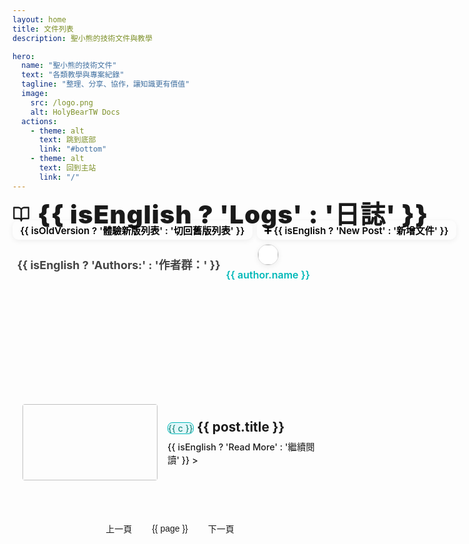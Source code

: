 ```yaml
---
layout: home
title: 文件列表
description: 聖小熊的技術文件與教學

hero:
  name: "聖小熊的技術文件"
  text: "各類教學與專案紀錄"
  tagline: "整理、分享、協作，讓知識更有價值"
  image:
    src: /logo.png
    alt: HolyBearTW Docs
  actions:
    - theme: alt
      text: 跳到底部
      link: "#bottom"
    - theme: alt
      text: 回到主站
      link: "/"
---
```


<script setup lang="ts">
import PostMeta from '../.vitepress/theme/PostMeta.vue'
// hash 切換新舊版文章列表
import { watch as vueWatch, ref as vueRef, onMounted as vueOnMounted, onUnmounted as vueOnUnmounted } from 'vue'

const STORAGE_KEY = 'blogVersion';
const isOldVersion = vueRef(false);
const toggleVersion = () => {
  isOldVersion.value = !isOldVersion.value;
  // 寫入 localStorage
  if (typeof window !== 'undefined') {
    localStorage.setItem(STORAGE_KEY, isOldVersion.value ? 'old' : 'new');
  }
  window.scrollTo({ top: 0, behavior: 'auto' });
  // 若要同步 hash，請取消下行註解
  // window.location.hash = isOldVersion.value ? '#old' : ''
  // 切換新舊版時重新掛載卡片動畫
  nextTick(() => {
    setupCardAnimations();
  });
}

import { useAuthors } from '../.vitepress/components/useAuthors.js'
import ArticleMeta from '../.vitepress/theme/ArticleMeta.vue'
import { data as allPosts } from '../.vitepress/theme/posts.data.ts'
import { onMounted, onUnmounted, nextTick, ref, computed, watch } from 'vue'

import { useRoute } from 'vitepress'

const route = useRoute()
watch(() => route.path, () => {
  if (window.location.hash) window.location.hash = ''
})

// 呼叫 Composable，取得需要的共用資料和狀態
const { getAuthorMeta, authorsData, isEnglish } = useAuthors()

// 產生顯示用作者陣列
const displayAuthors = computed(() => {
  return Object.keys(authorsData).map(login => {
    const author = authorsData[login];
    return {
      login: login,
      url: author.url,
      name: isEnglish.value && author.name_en ? author.name_en : author.name
    }
  })
})

// 格式化日期為 YYYY-MM-DD 格式
const formatDate = (dateString: string) => {
  if (!dateString) return '未知日期'
  
  const date = new Date(dateString)
  
  // 檢查日期是否有效
  if (isNaN(date.getTime())) {
    console.warn('Invalid date:', dateString)
    return '未知日期'
  }
  
  return date.toISOString().slice(0, 10)
}

const fallbackImg = '/blog_no_image.svg'

const onImgError = (e: Event) => {
  const img = e.target as HTMLImageElement
  if (img && img.src !== fallbackImg) img.src = fallbackImg
}

// 只顯示 /docs/ 開頭的文章
const posts = allPosts.filter(
  post => Boolean(post) && post.url.startsWith('/docs/')
).map(post => ({
  ...post,
  image: post.image || fallbackImg,
  tags: Array.isArray(post.tags) ? post.tags : (Array.isArray(post.tag) ? post.tag : (post.tag ? [post.tag] : [])),
  category: Array.isArray(post.category) ? post.category : (post.category ? [post.category] : [] )
})).sort((a, b) => {
  // 依日期新到舊排序，無日期的排最後
  if (!a.date && !b.date) return 0;
  if (!a.date) return 1;
  if (!b.date) return -1;
  return b.date.localeCompare(a.date);
});

// 分頁邏輯
const postsPerPage = 10
const currentPage = ref(1)
const totalPages = computed(() => Math.ceil(posts.length / postsPerPage))
const paginatedPosts = computed(() => {
  const start = (currentPage.value - 1) * postsPerPage
  const end = start + postsPerPage
  return posts.slice(start, end)
})

const goToPage = (page: number) => {
  if (page >= 1 && page <= totalPages.value) {
    currentPage.value = page
    if (typeof window !== 'undefined') {
      window.scrollTo({ top: 0, behavior: 'smooth' })
    }
  }
}

const pageNumbers = computed(() => {
  const pages = []
  for (let i = 1; i <= totalPages.value; i++) {
    pages.push(i)
  }
  return pages
})

// 設置卡片動畫監聽的函數
const setupCardAnimations = async () => {
  await nextTick()
  
  const cards = document.querySelectorAll('.card')
  cards.forEach((card) => {
    const element = card as HTMLElement
    
    // 移除可能存在的舊監聽器和類
    element.classList.remove('animation-complete')
    
    // 監聽每張卡片的動畫完成事件
    element.addEventListener('animationend', () => {
      element.classList.add('animation-complete')
      // 強制觸發重排，確保樣式立即生效
      element.offsetHeight
    }, { once: true }) // 只監聽一次
  })
}


// 初始設置
onMounted(() => {
  // 讀取 localStorage 狀態
  if (typeof window !== 'undefined') {
    const saved = localStorage.getItem(STORAGE_KEY);
    if (saved === 'old') isOldVersion.value = true;
    if (saved === 'new') isOldVersion.value = false;
  }
  setupCardAnimations();
  document.body.classList.add('blog-index-page');
})

onUnmounted(() => {
  document.body.classList.remove('blog-index-page')
})

// 監聽當前頁變化，重新設置動畫
watch(currentPage, async () => {
  // 等待 DOM 更新完成後再設置動畫
  await nextTick()
  setTimeout(setupCardAnimations, 50) // 添加小延遲確保 DOM 完全更新
})
</script>


<!-- 新增 blog-header-row header 區塊 -->
<div class="blog-header-row" :class="{ 'with-divider': isOldVersion }">
  <h2 class="blog-title">
    <svg xmlns="http://www.w3.org/2000/svg" width="28" height="28" viewBox="0 0 24 24" fill="none" stroke="currentColor" stroke-width="2" stroke-linecap="round" stroke-linejoin="round" class="feather feather-book-open"><path d="M2 3h6a4 4 0 0 1 4 4v14a3 3 0 0 0-3-3H2z"></path><path d="M22 3h-6a4 4 0 0 0-4 4v14a3 3 0 0 1 3-3h7z"></path></svg>
    <span>{{ isEnglish ? 'Logs' : '日誌' }}</span>
  </h2>
  <div class="blog-authors">
    <strong>{{ isEnglish ? 'Authors:' : '作者群：' }}</strong>
    <span
      v-for="author in displayAuthors"
      :key="author.login"
      class="author-link"
    >
      <a :href="author.url" target="_blank" rel="noopener">
        <img
          :src="`https://github.com/${author.login}.png`"
          :alt="author.name"
          class="author-avatar"
        />
        {{ author.name }}
      </a>
    </span>
  </div>
  <div class="blog-header-actions">
    <a
      @click.prevent="toggleVersion"
      href="#"
      class="new-post-btn switch-version-btn"
      style="margin-right: 0.5em;"
    >
      {{ isOldVersion ? '體驗新版列表' : '切回舊版列表' }}
    </a>
    <a
      class="new-post-btn"
      href="https://github.com/HolyBearTW/holybear.tw/new/main/docs"
      target="_blank"
      rel="noopener"
    >➕ {{ isEnglish ? 'New Post' : '新增文件' }}</a>
  </div>
</div>

<div v-if="!isOldVersion" class="cards">
  <a v-for="post in paginatedPosts" :key="post.url" class="card" :href="post.url">
    <div class="thumb">
      <img :src="post.image"
           :alt="post.title"
           loading="lazy"
           @error="onImgError"
           style="object-fit: contain;" />
    </div>
    <ClientOnly>
      <div class="meta">
        <div class="title">{{ post.title }}</div>
        <div class="badges" v-if="post.category.length || post.tags.length">
          <!-- 類別標籤（主題色） -->
          <span v-for="c in post.category" :key="'cat-' + c" class="badge category">{{ c }}</span>
          <!-- TAG標籤（原樣式） -->
          <span v-for="t in post.tags" :key="'tag-' + t" class="badge tag">{{ t }}</span>
        </div>
        <div class="byline">
          <ArticleMeta :author="post.author" :date="post.date" />
        </div>
        <p class="desc" v-if="post.summary">{{ post.summary }}</p>
      </div>
    </ClientOnly>
  </a>
</div>
<!-- 舊版文章列表區塊 -->
<div v-else class="blog-articles-grid old-version">
  <div v-for="post in paginatedPosts" :key="post.url" class="post-item">
    <a :href="post.url" class="post-item-link">
      <div class="post-thumbnail-wrapper">
        <img :src="post.image" :alt="post.title" class="post-thumbnail" />
      </div>
      <div class="post-info">
        <div class="post-title-row">
          <span
            v-if="post.category && post.category.length"
            class="category"
            v-for="c in post.category"
            :key="'cat-' + c"
          >{{ c }}</span>
          <h2 class="post-title">{{ post.title }}</h2>
        </div>
        <ClientOnly>
          <PostMeta :post="post" />
        </ClientOnly>
        <div v-if="post.excerpt" class="post-excerpt" v-html="post.excerpt"></div>
        <span class="read-more">{{ isEnglish ? 'Read More' : '繼續閱讀' }} &gt;</span>
      </div>
    </a>
  </div>
</div>


<div class="pagination" v-if="totalPages > 1">
  <button class="pagination-button" :disabled="currentPage === 1" @click="goToPage(currentPage - 1)">上一頁</button>
  <button
    v-for="page in pageNumbers"
    :key="page"
    class="pagination-button"
    :class="{ active: page === currentPage }"
    @click="goToPage(page)">
    {{ page }}
  </button>
  <button class="pagination-button" :disabled="currentPage === totalPages" @click="goToPage(currentPage + 1)">下一頁</button>
</div>

<!-- 底部錨點 -->
<div id="bottom"></div>

<style scoped>
/* 橫向排列，標題、作者群、按鈕同層 */
/* 橫向排列，標題、作者群、按鈕同層，底部齊平 */
/* blog-header-row 樣式調整，讓作者群不會被擠到左側 */
/* blog-header-row 樣式調整，讓作者群靠左、按鈕靠右，不受按鈕字數影響 */
.blog-header-row {
  display: flex;
  align-items: flex-end;
  justify-content: flex-start;
  gap: 2.2rem;
  margin-bottom: 0.5rem;
  flex-wrap: nowrap;
  flex-direction: row;
  position: unset;
}
.blog-header-actions {
  display: flex;
  align-items: flex-end;
  gap: 0.5em;
  margin-bottom: 0;
  margin-left: auto;
}
/* 切換按鈕沿用 new-post-btn 樣式，僅調整 margin-right */
.switch-version-btn {
  margin-right: 0.5em;
}
/* TAG 標籤顏色統一區塊（含主色、淺色、深色） */
/* 統一卡片下方 tag 標籤樣式（深灰底、淺灰字、深灰邊框） */
/* 只覆蓋顏色，形狀完全繼承 .badge，確保 tag 與 category 標籤一致 */
/* 只保留一組，與內頁同步，確保 specificity 正確 */
.badge.tag {
  background: #eaf4fb !important;
  color: #2077c7 !important;
  border: 1px solid #b5d0ea !important;
}
.dark .badge.tag {
  background: #23263a !important;
  color: #b5c6e0 !important;
  border: 1px solid #3b3b3b !important;
}
.dark .card {
  background: #1c1c1c !important;
  border-color: #2a2a2a !important;
}
/* 頁面作者群（沿用 blog/index.md 風格的精簡版） */
.cards { 
  display: grid; 
  grid-template-columns: 1fr; 
  gap: 16px; 
}

/* 平板以上：保持原有的水平佈局 */
@media (min-width: 720px) { 
  .cards { 
    gap: 20px; 
  } 
}

/* 卡片響應式設計 */
/* 與 index_backup.md 完全同步的卡片樣式 */
.card {
  display: flex; 
  align-items: stretch; 
  gap: 16px; 
  padding: 16px; 
  border-radius: 14px; 
  background: #F9F6F2 !important;
  border: 1px solid #e5e2da !important;
  color: #222 !important;
  min-height: 144px; 
  text-decoration: none; 
  color: inherit; 
  transition: all 0.3s cubic-bezier(0.4, 0, 0.2, 1);
  /* 進場動畫 - 初始狀態 */
  opacity: 0;
  transform: translateY(30px);
  animation: fadeInUp 0.6s ease forwards;
}

/* 手機版：保持水平佈局但調整尺寸 */
@media (max-width: 719px) {
  .card {
    flex-direction: row; /* 保持水平排列 */
    align-items: center; /* 確保垂直置中對齊 */
    gap: 12px;
    padding: 12px;
    min-height: auto;
  }
  
  .card .thumb {
    width: 100px !important; /* 縮小但保持在左邊 */
    height: 100px !important;
    margin: 0 !important;
    flex-shrink: 0;
    align-self: center !important; /* 垂直置中對齊 */
  }
  
  .card .meta {
    width: auto !important;
    flex: 1 !important;
    align-self: center !important; /* 垂直置中對齊 */
  }
  
  .card .title {
    font-size: 18px !important; /* 增大標題字體 */
    line-height: 1.3 !important;
    margin-bottom: 8px !important;
    display: -webkit-box;
    -webkit-line-clamp: 3;
    -webkit-box-orient: vertical;
    overflow: hidden;
    text-overflow: ellipsis;
    word-break: break-word;
    white-space: normal;
    max-height: 4.2em;
  }
  
  .card .badges {
    margin-bottom: 8px !important;
  }
  
  .card .badge {
    font-size: 11px !important;
    padding: 4px 8px !important;
  }
  
  .card .byline {
    font-size: 13px !important;
  }
  
  .card .byline .avatar {
    width: 18px !important;
    height: 18px !important;
  }
  
  .card .desc {
    font-size: 13px !important;
    line-height: 1.4 !important;
    display: -webkit-box !important;
    -webkit-line-clamp: 2 !important; /* 限制最多顯示2行 */
    -webkit-box-orient: vertical !important;
    overflow: hidden !important;
  }
}

/* 動畫完成後的狀態 - 這時才允許懸停效果 */
.card.animation-complete {
  animation: none !important;
  opacity: 1 !important;
  transform: translateY(0) !important;
  /* 確保 transition 立即生效 */
  transition: all 0.3s cubic-bezier(0.4, 0, 0.2, 1) !important;
}

/* 滑鼠移入效果與 index_backup.md 完全一致 */
.card.animation-complete:hover {
  transform: translateY(-4px) scale(1.02) !important;
  border-color: var(--vp-c-brand) !important;
  box-shadow: 0 8px 25px rgba(0, 184, 184, 0.15), 0 4px 12px rgba(0, 0, 0, 0.3) !important;
}

.card.animation-complete:hover .title {
  color: var(--vp-c-brand) !important;
}

/* 手機版：禁用懸停效果 */
@media (max-width: 719px) {
  .card.animation-complete:hover {
    transform: none !important;
    border-color: #2a2a2a !important;
    box-shadow: none !important;
  }
  
  .card.animation-complete:hover .title {
    color: var(--vp-c-text-1) !important;
  }
}

/* 為每張卡片添加延遲效果，讓它們依序出現 */
.card:nth-child(1) { animation-delay: 0.1s; }
.card:nth-child(2) { animation-delay: 0.2s; }
.card:nth-child(3) { animation-delay: 0.3s; }
.card:nth-child(4) { animation-delay: 0.4s; }
.card:nth-child(5) { animation-delay: 0.5s; }
.card:nth-child(6) { animation-delay: 0.6s; }
.card:nth-child(7) { animation-delay: 0.7s; }
.card:nth-child(8) { animation-delay: 0.8s; }
.card:nth-child(9) { animation-delay: 0.9s; }
.card:nth-child(10) { animation-delay: 1.0s; }

/* 定義進場動畫關鍵幀 */
@keyframes fadeInUp {
  to {
    opacity: 1;
    transform: translateY(0);
  }
}


/* 原本的懸停動畫（針對沒有 animation-complete 類的卡片，暫時禁用） */
.card:hover:not(.animation-complete) { 
  /* 進場動畫期間不要懸停效果 */
}

/* 移除重複的懸停效果定義 */
.thumb { display: flex; width: 144px; height: 144px; overflow: hidden; border-radius: 12px; background: var(--vp-c-bg-soft); align-items: center; justify-content: center; flex-shrink: 0; }
.thumb img { max-width: 100%; max-height: 100%; object-fit: contain; object-position: center center; display: block; }
.meta {
  min-width: 0;
  flex: 1;
  display: flex;
  flex-direction: column;
  justify-content: center;
  min-height: 144px;
}

/* 手機版 meta 調整 */
@media (max-width: 719px) {
  .meta {
    height: auto !important;
    min-height: auto !important;
    justify-content: flex-start !important;
    padding: 8px 0;
  }
}
.title {
  display: block;
  font-size: 1.25rem;
  font-weight: 800;
  color: var(--vp-c-text-1);
  margin-bottom: 0.5em;
  white-space: normal;
  word-break: break-word;
  overflow-wrap: break-word;
}
.badges {
  margin-top: 0;
}
@media (max-width: 900px) {
  .title {
    margin-bottom: 0.8em;
  }
  .badges {
    margin-top: 0.3em;
  }
}
@media (max-width: 900px) {
  .title {
    font-size: 1.1rem;
    max-height: 2.2em;
  }
}
@media (max-width: 720px) {
  .title {
    font-size: 1rem;
    line-height: 1.15;
    max-height: 2em;
  }
}
.badges { display: flex; flex-wrap: wrap; gap: 8px; margin-bottom: 8px; }
/* 強制所有 badge 形狀完全一致 */
.badge,
.badge.category,
.badge.tag {
  font-size: 13px !important;
  line-height: 1 !important;
  padding: 8px 12px !important;
  border-radius: 999px !important;
}
.badge {
  background: #2a2a2a;
  color: #cce;
  border: 1px solid #3b3b3b;
}

/* 強制新版 category 標籤顏色與舊版一致，且不會被覆蓋 */
.cards .badges .badge.category {
  background: #e0f7fa !important;
  color: #00796b !important;
  border: 1.5px solid #00b8b8 !important;
  z-index: 1;
}
.dark .cards .badges .badge.category {
  background: #00363a !important;
  color: #4dd0e1 !important;
  border: 1.5px solid #00b8b8 !important;
  z-index: 1;
}
.badge.category {
  /* 只保留 shape，顏色與邊框交給下方高 specificity 控制 */
}
/* TAG 標籤顏色統一區塊（含主色、淺色、深色） */
/* 只覆蓋顏色，形狀完全繼承 .badge，確保 tag 與 category 標籤一致（與內頁同步） */
/* 已上移，避免重複與覆蓋 */
.byline { color: var(--vp-c-text-2); font-size: 0.9rem; display: flex; align-items: center; padding: 0 !important; line-height: 1 !important; height: 20px; gap: 4px; margin-bottom: 6px; }
.byline .author { display: inline-flex; align-items: center; color: var(--vp-c-brand-1); text-decoration: none; font-weight: 600; gap: 4px; }
.byline .author:hover { text-decoration: underline; }
.byline .avatar { width: 21px; height: 21px; border-radius: 50%; border: 1px solid #ddd; background: #fff; margin-right: 0; object-fit: cover; }
.byline .dot { opacity: .6; }
.desc { color: var(--vp-c-text-2); font-size: 14px; line-height: 1.3; margin: 0 !important; padding: 0; }

/* 分頁樣式 */
.pagination {
  display: flex;
  justify-content: center;
  align-items: center;
  gap: 8px;
  margin-top: 2rem;
  padding: 1rem 0;
  flex-wrap: wrap;
}

.pagination-button {
  padding: 8px 12px;
  border: 1px solid var(--vp-c-divider);
  background: var(--vp-c-bg);
  color: var(--vp-c-text-1);
  border-radius: 6px;
  cursor: pointer;
  font-size: 14px;
  transition: all 0.2s ease;
  min-width: 40px;
}

/* 手機版分頁樣式調整 */
@media (max-width: 719px) {
  .pagination {
    gap: 6px;
    padding: 0.8rem 0;
  }
  
  .pagination-button {
    padding: 10px 14px;
    font-size: 16px;
    min-width: 44px;
    min-height: 44px;
  }
}

.pagination-button:hover:not(:disabled),
.pagination-button.active {
  background: var(--vp-c-brand);
  color: var(--vp-c-white);
  border-color: var(--vp-c-brand);
}

.pagination-button:disabled {
  opacity: 0.4;
  cursor: not-allowed;
}

.pagination-button:disabled:hover {
  background: var(--vp-c-bg);
  color: var(--vp-c-text-1);
  border-color: var(--vp-c-divider);
}

/* --- blog-header-row 樣式 --- */
.blog-header-row {
  display: flex;
  align-items: flex-end;
  justify-content: space-between;
  gap: 4rem;
  /* border-bottom: 1px dashed var(--vp-c-divider, #e5e5e5); */
  margin-bottom: 0.5rem;
  flex-wrap: nowrap;
  flex-direction: row;
  position: unset;
}
.blog-title {
  font-size: 2.5rem;
  font-weight: 900;
  letter-spacing: 0.03em;
  margin: 0 1.2rem 0 0;
  line-height: 0.7;
  color: var(--vp-c-text-1);
  flex-shrink: 0;
  display: inline-flex;
  align-items: center;
  gap: 0.75rem;
}
.blog-title svg {
  margin-bottom: 2px;
}
.blog-authors {
  color: var(--vp-c-text-2, #444);
  font-size: 1.12rem;
  display: flex;
  align-items: baseline;
  gap: 0.3em;
  flex-wrap: wrap;
  min-width: 0;
  margin-bottom: 0;
  position: relative;
  align-items: center;
  margin-left: auto;
  transform: translateX(-0.5rem);
}
.blog-authors strong {
  margin-right: 0.5em;
}
.author-link {
  position: relative;
  display: inline-block;
}
.author-avatar {
  width: 22px;
  height: 22px;
  border-radius: 50%;
  margin-right: 0.22em;
  vertical-align: middle;
  box-shadow: 0 2px 8px #0001;
  border: 1px solid #ddd;
  background: #fff;
  object-fit: cover;
}
.blog-authors a {
  color: var(--vp-c-brand-1, #00b8b8);
  text-decoration: none;
  font-weight: 600;
  font-size: 1.07em;
  margin-left: 0.18em;
  margin-right: 0.18em;
  line-height: 1.6;
  display: inline-flex;
  align-items: center;
}
.blog-authors a:hover {
  text-decoration: underline;
}
.new-post-btn {
  background: var(--vp-c-brand);
  color: #000;
  font-weight: 600;
  padding: 0.32em 0.8em;
  border-radius: 10px;
  text-decoration: none;
  font-size: 0.95rem;
  transition: background 0.15s, color 0.15s;
  box-shadow: 0 2px 8px 0 #0001;
  white-space: nowrap;
  margin-bottom: 0.5rem;
  flex-shrink: 0;
}
.new-post-btn:hover {
  background: var(--vp-c-brand-dark);
  color: #000;
}
@media (max-width: 1029px) {
  .blog-header-row {
    display: flex;
    flex-direction: row;
    flex-wrap: wrap;
    align-items: baseline;
    justify-content: space-between;
    /* border-bottom: 1px dashed var(--vp-c-divider, #e5e5e5); */
    margin-bottom: 0 !important;
    padding-top: 0.5rem !important;
    padding-bottom: 0.2rem !important;
    gap: 0 !important;
  }
  .blog-title {
    margin: 0 !important;
    flex-shrink: 0;
    order: 0;
  }
  .new-post-btn {
    background: var(--vp-c-brand);
    color: #000;
    font-weight: 600;
    padding: 0.32em 0.8em;
    border-radius: 10px;
    text-decoration: none;
    font-size: 0.95rem;
    transition: background 0.15s, color 0.15s;
    box-shadow: 0 2px 8px 0 #0001;
    white-space: nowrap;
    flex-shrink: 0;
    display: inline-flex;
    align-items: center;
    justify-content: center;
    margin: 0 !important;
    position: relative;
    top: -6px;
    order: 1;
  }
  .blog-authors {
    width: 100%;
    margin-top: 0 !important;
    margin-bottom: 0 !important;
    justify-content: center;
    display: flex;
    flex-direction: row;
    align-items: center;
    flex-wrap: wrap;
    gap: 0.25em 0.25em;
    text-align: center;
    order: 2;
  }
  .blog-authors strong {
    white-space: nowrap;
    margin-right: 0 !important;
  }
  .author-link {
    display: flex;
    flex-direction: column;
    align-items: center;
    margin: 0.05em 0.25em !important;
  }
  .author-avatar {
    width: 32px;
    height: 32px;
    margin-right: 0 !important;
    margin-bottom: 3px !important;
  }
  .blog-authors a {
    font-size: 16px;
    margin: 0 !important;
    padding: 0 !important;
    display: flex;
    flex-direction: column;
    align-items: center;
  }
}

/* 響應式：手機和平板下 tag/category 標籤變小（scoped 內） */
@media (max-width: 900px) {
  .badge.tag,
  .badge.category {
    font-size: 12px !important;
    padding: 5px 9px !important;
  }
  .badges {
    margin-bottom: 4px !important;
    gap: 4px !important;
  }
  .title {
    margin-bottom: 0.3em !important;
  }
}

/* 舊版列表 blog-header-row 下方虛線分隔線 */
.blog-header-row.with-divider {
  border-bottom: 1.5px dashed var(--vp-c-divider, #e5e5e5);
  padding-bottom: 0.3em;
  margin-bottom: 0.7em;
}
</style>
<!-- 舊版文章列表專用樣式 -->
<style scoped>
.blog-articles-grid {
  display: grid;
  grid-template-columns: 1fr;
  gap: 0.5rem;
}
.post-item {
  border-bottom: 1px dashed var(--vp-c-divider);
  padding: 0.7rem 0;
  margin: 0;
}
.blog-articles-grid > .post-item:last-child {
  border-bottom: none;
}
.post-item-link {
  display: flex;
  align-items: center;
  min-height: 122px;
  height: auto;
  padding: 0 1rem;
  border-radius: 8px;
  text-decoration: none;
  color: inherit;
  transition: background 0.2s, box-shadow 0.2s, transform 0.2s;
}
.post-item-link:hover {
  background-color: var(--vp-c-bg-soft);
  box-shadow: 0 2px 8px 0 #0001;
  transform: translateY(-3px);
}
.post-thumbnail-wrapper {
  flex-shrink: 0;
  width: 216px;
  height: 122px;
  margin-right: 1rem;
  border-radius: 4px;
  overflow: hidden;
  display: flex;
  align-items: center;
  justify-content: center;
}
.post-thumbnail {
  width: 100%;
  height: 100%;
  object-fit: contain;
  display: block;
}
.post-info {
  flex: 1 1 0;
  display: flex;
  flex-direction: column;
  justify-content: center;
}
.post-title-row {
  display: flex;
  align-items: center;
  gap: 0.4em;
  margin-bottom: 0.2rem !important;
  margin-top: 0 !important;
}
.post-title, .post-info .post-title {
  border-top: none !important;
  padding-top: 0;
  margin-top: 0 !important;
  margin-bottom: 0.2rem !important;
  font-size: 1.3rem;
  line-height: 1.3;
  color: var(--vp-c-text-1);
  font-weight: 700;
  display: inline;
  vertical-align: middle;
}
.post-excerpt {
  color: var(--vp-c-text-2);
  line-height: 1.5;
  font-size: 0.95rem;
  margin-top: 0 !important;
  margin-bottom: 0 !important;
  padding: 0 !important;
  display: -webkit-box;
  -webkit-line-clamp: 2;
  -webkit-box-orient: vertical;
  overflow: hidden;
  text-overflow: ellipsis;
}
.read-more {
  display: inline-block;
  color: var(--vp-c-brand-1);
  font-weight: 500;
  font-size: 0.9rem;
  margin-top: 0 !important;
  margin-bottom: 0;
}
.read-more:hover {
  text-decoration: underline;
}
@media (max-width: 767px) {
  .post-item {
    padding: 0.2rem 0;
  }
  .post-item-link {
    min-height: unset;
    padding: 0.2rem 0.5rem;
  }
  .post-thumbnail-wrapper {
    width: 110px;
    height: 90px;
    margin-right: 0.7rem;
    flex-shrink: 0;
    display: flex;
    align-items: center;
    justify-content: center;
  }
  .post-thumbnail {
    width: 100%;
    height: 100%;
    object-fit: contain;
    display: block;
  }
  .post-info {
    flex: 1 1 0;
    min-width: 0;
  }
  .post-title, .post-info .post-title {
    font-size: 1.05rem;
  }
  .post-excerpt {
    font-size: 0.92rem;
    -webkit-line-clamp: 2;
  }
}
</style>

<style>

</style>

<style>
body.blog-index-page .vp-doc h2 {
  border-top: none !important;
  padding-top: 0 !important;
  margin-top: 0 !important;
}
body.blog-index-page main,
body.blog-index-page .VPContent,
body.blog-index-page .VPContent .content-container,
body.blog-index-page .VPDoc .content-container,
body.blog-index-page [class*="VPContent"],
body.blog-index-page [class*="content-container"] {
  border-top: none !important;
  box-shadow: none !important;
  outline: none !important;
}
</style>

<style>
  /* 舊版列表 category 標籤 shape 與新版一致，並有淺色/深色差異 */
body.blog-index-page .blog-articles-grid .badge.category,
body.blog-index-page .blog-articles-grid .category {
  display: inline-block;
  border-radius: 8px;
  border: 1.5px solid #00b8b8 !important;
  padding: 4px 12px;
  font-size: 0.95em;
  margin-right: 0.18em;
  margin-top: 0;
  margin-bottom: 0.2rem !important;
  line-height: 1.4;
  font-weight: 700;
  white-space: nowrap;
  overflow: visible;
  text-overflow: unset;
  height: auto;
  max-width: none;
  box-shadow: 0 1px 2px #0001;
  letter-spacing: 0.01em;
  transition: background 0.15s, color 0.15s, border 0.15s;
}
.blog-articles-grid .category {
  background: #e0f7fa !important;
  color: #00796b !important;
  border-radius: 8px;
  border: 1.5px solid #00b8b8 !important;
}
.dark .blog-articles-grid .category {
  background: #00363a !important;
  color: #4dd0e1 !important;
  border-radius: 8px;
  border: 1.5px solid #00b8b8 !important;
}
.blog-articles-grid .badge.category {
  background: #e0f7fa !important;
  color: #00796b !important;
  border: 1.5px solid #00b8b8 !important;
}
.dark .blog-articles-grid .badge.category {
  background: #00363a !important;
  color: #4dd0e1 !important;
  border: 1.5px solid #00b8b8 !important;
}
/* 響應式：手機和平板下 tag/category 標籤變小 */
@media (max-width: 900px) {
  .badge.tag,
  .badge.category {
    font-size: 11px !important;
    padding: 4px 8px !important;
  }
}
  </style>